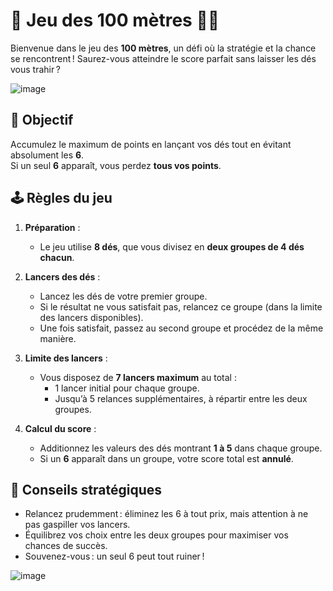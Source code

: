 # 🎲 Jeu des 100 mètres 🏃‍♂️  

Bienvenue dans le jeu des **100 mètres**, un défi où la stratégie et la chance se rencontrent ! Saurez-vous atteindre le score parfait sans laisser les dés vous trahir ?  

![image](https://github.com/user-attachments/assets/6cd6811d-f7c0-449c-8f6f-ac690add720c)


## 🎯 Objectif  
Accumulez le maximum de points en lançant vos dés tout en évitant absolument les **6**.  
Si un seul **6** apparaît, vous perdez **tous vos points**.  



## 🕹️ Règles du jeu  

1. **Préparation** :  
   - Le jeu utilise **8 dés**, que vous divisez en **deux groupes de 4 dés chacun**.  

2. **Lancers des dés** :  
   - Lancez les dés de votre premier groupe.  
   - Si le résultat ne vous satisfait pas, relancez ce groupe (dans la limite des lancers disponibles).  
   - Une fois satisfait, passez au second groupe et procédez de la même manière.  

3. **Limite des lancers** :  
   - Vous disposez de **7 lancers maximum** au total :  
     - 1 lancer initial pour chaque groupe.  
     - Jusqu’à 5 relances supplémentaires, à répartir entre les deux groupes.  

4. **Calcul du score** :  
   - Additionnez les valeurs des dés montrant **1 à 5** dans chaque groupe.  
   - Si un **6** apparaît dans un groupe, votre score total est **annulé**.  

## 🌟 Conseils stratégiques  
- Relancez prudemment : éliminez les 6 à tout prix, mais attention à ne pas gaspiller vos lancers.  
- Équilibrez vos choix entre les deux groupes pour maximiser vos chances de succès.  
- Souvenez-vous : un seul 6 peut tout ruiner !
  
![image](https://github.com/user-attachments/assets/179c78ff-3254-4560-8b12-9bcc7e54a87f)


